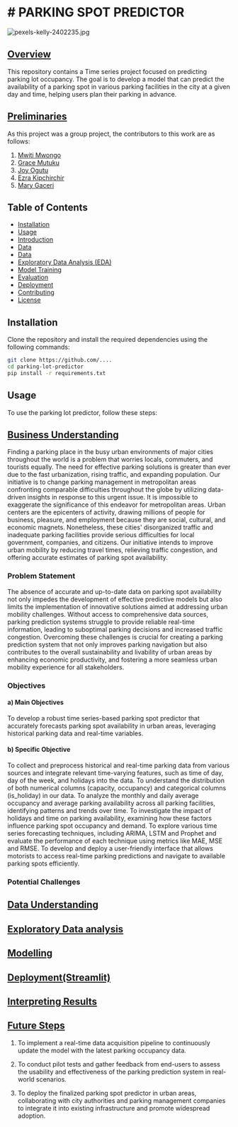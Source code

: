 # **# __PARKING SPOT PREDICTOR__**
![pexels-kelly-2402235.jpg](attachment:pexels-kelly-2402235.jpg)

## <ins>Overview</ins>
This repository contains a Time series project focused on predicting parking lot occupancy. The goal is to develop a model that can predict the availability of a parking spot in various parking facilities in the city at a given day and time, helping users plan their parking in advance.

## <ins>Preliminaries</ins>

As this project was a group project, the contributors to this work are as follows:

1. [Mwiti Mwongo](https://github.com/M13Mwongo)
2. [Grace Mutuku](https://github.com/GraceKoki)
3. [Joy Ogutu](https://github.com/Ogutu01)
4. [Ezra Kipchirchir](https://github.com/dev-ezzy)
5. [Mary Gaceri](https://github.com/MaryGaceri)

## </ins>Table of Contents</ins>

- [Installation](#installation)
- [Usage](#usage)
- [Introduction](#Introduction)
- [Data](#data)
- [Data](#data)
- [Exploratory Data Analysis (EDA)](#exploratory-data-analysis-eda)
- [Model Training](#model-training)
- [Evaluation](#evaluation)
- [Deployment](#deployment)
- [Contributing](#contributing)
- [License](#license)

## </ins> Installation</ins>

Clone the repository and install the required dependencies using the following commands:

```bash
git clone https://github.com/....
cd parking-lot-predictor
pip install -r requirements.txt
```

## </ins>Usage</ins>
To use the parking lot predictor, follow these steps:

## <ins>Business Understanding</ins>
Finding a parking place in the busy urban environments of major cities throughout the world is a problem that worries locals, commuters, and tourists equally. The need for effective parking solutions is greater than ever due to the fast urbanization, rising traffic, and expanding population. Our initiative is to change parking management in metropolitan areas confronting comparable difficulties throughout the globe by utilizing data-driven insights in response to this urgent issue. It is impossible to exaggerate the significance of this endeavor for metropolitan areas. Urban centers are the epicenters of activity, drawing millions of people for business, pleasure, and employment because they are social, cultural, and economic magnets. Nonetheless, these cities' disorganized traffic and inadequate parking facilities provide serious difficulties for local government, companies, and citizens. Our initiative intends to improve urban mobility by reducing travel times, relieving traffic congestion, and offering accurate estimates of parking spot availability.


### Problem Statement
The absence of accurate and up-to-date data on parking spot availability not only impedes the development of effective predictive models but also limits the implementation of innovative solutions aimed at addressing urban mobility challenges. Without access to comprehensive data sources, parking prediction systems struggle to provide reliable real-time information, leading to suboptimal parking decisions and increased traffic congestion. Overcoming these challenges is crucial for creating a parking prediction system that not only improves parking navigation but also contributes to the overall sustainability and livability of urban areas by enhancing economic productivity, and fostering a more seamless urban mobility experience for all stakeholders.

### Objectives

#### a) Main Objectives
To develop a robust time series-based parking spot predictor that accurately forecasts parking spot availability in urban areas, leveraging historical parking data and real-time variables.
#### b) Specific Objective
To collect and preprocess historical and real-time parking data from various sources and integrate relevant time-varying features, such as time of day, day of the week, and holidays into the data.
To understand the distribution of both numerical columns (capacity, occupancy) and categorical columns (is_holiday) in our data.
To analyze the monthly and daily average occupancy and average parking availability across all parking facilities, identifying patterns and trends over time.
To investigate the impact of holidays and time on parking availability, examining how these factors influence parking spot occupancy and demand.
To explore various time series forecasting techniques, including ARIMA, LSTM and Prophet and evaluate the performance of each technique using metrics like MAE, MSE and RMSE.
To develop and deploy a user-friendly interface that allows motorists to access real-time parking predictions and navigate to available parking spots efficiently.
### Potential Challenges

## <ins>Data Understanding

## <ins> Exploratory Data analysis </ins>

## <ins> Modelling</ins>

## <ins> Deployment(Streamlit) </ins>

## <ins>Interpreting Results</ins>

## <ins>Future Steps</ins>
1. To implement a real-time data acquisition pipeline to continuously update the model with the latest parking occupancy data.

2. To conduct pilot tests and gather feedback from end-users to assess the usability and effectiveness of the parking prediction system in real-world scenarios.

3. To deploy the finalized parking spot predictor in urban areas, collaborating with city authorities and parking management companies to integrate it into existing infrastructure and promote widespread adoption.
